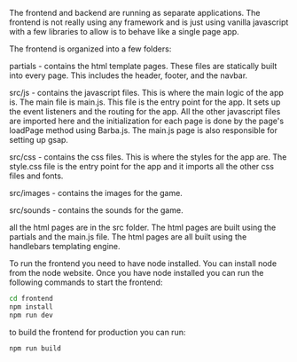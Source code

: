 The frontend and backend are running as separate applications. The frontend is not really using any framework and
is just using vanilla javascript with a few libraries to allow is to behave like a single page app.

The frontend is organized into a few folders:

partials - contains the html template pages. These files are statically built into every page. This includes the header, footer, and the navbar.

src/js - contains the javascript files. This is where the main logic of the app is. The main file is main.js. This file is the entry point for the app.
It sets up the event listeners and the routing for the app. All the other javascript files are imported here and the initialization for each page is done
by the page's load<X>Page method using Barba.js. The main.js page is also responsible for setting up gsap.

src/css - contains the css files. This is where the styles for the app are. The style.css file is the entry point for the app and it imports all the other css files and fonts.

src/images - contains the images for the game.

src/sounds - contains the sounds for the game.

all the html pages are in the src folder. The html pages are built using the partials and the main.js file.
The html pages are all built using the handlebars templating engine.

To run the frontend you need to have node installed. You can install node from the node website. Once you have node installed you can run the following commands to start the frontend:

```bash
cd frontend
npm install
npm run dev
```

to build the frontend for production you can run:

```bash
npm run build
```
